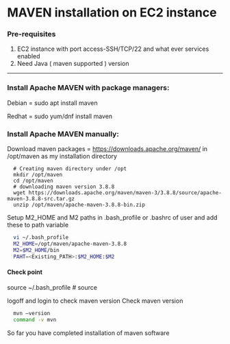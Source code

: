 # MAVEN installation on EC2 instance
### Pre-requisites
1. EC2 instance with port access-SSH/TCP/22 and what ever services enabled
2. Need Java ( maven supported ) version
-------------------------------------------------------
### Install Apache MAVEN with package managers:
Debian = sudo apt install maven

Redhat = sudo yum/dnf install maven

### Install Apache MAVEN manually:

Download maven packages = https://downloads.apache.org/maven/ in /opt/maven as my installation directory

```
  # Creating maven directory under /opt
  mkdir /opt/maven
  cd /opt/maven
  # downloading maven version 3.8.8
  wget https://downloads.apache.org/maven/maven-3/3.8.8/source/apache-maven-3.8.8-src.tar.gz
  unzip /opt/maven/apache-maven-3.8.8-bin.zip
 ```
Setup M2_HOME and M2 paths in .bash_profile or .bashrc of user and add these to path variable
```sh
  vi ~/.bash_profile
  M2_HOME=/opt/maven/apache-maven-3.8.8
  M2=$M2_HOME/bin
  PAHT=<Existing_PATH>:$M2_HOME:$M2
```
#### Check point 
source ~/.bash_profile  # source

logoff and login to check maven version
Check maven version 
```sh
  mvn –version
  command -v mvn
```
So far you have completed installation of maven software
